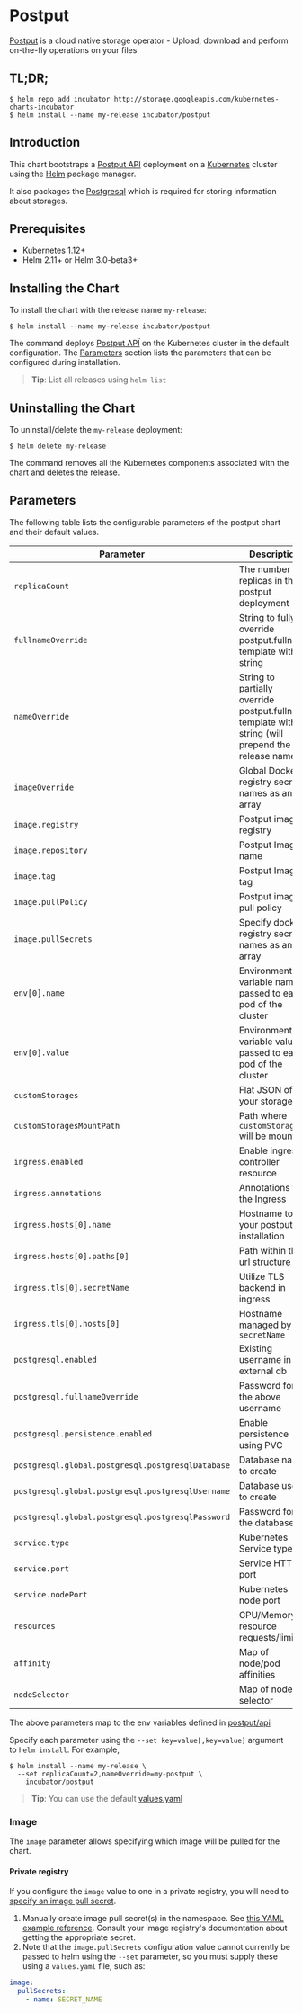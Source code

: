 # Postput

[Postput](https://github.com/postput/postput) is a cloud native storage operator - Upload, download and perform on-the-fly operations on your files

## TL;DR;

```console
$ helm repo add incubator http://storage.googleapis.com/kubernetes-charts-incubator
$ helm install --name my-release incubator/postput
```

## Introduction

This chart bootstraps a [Postput API](https://github.com/postput/api) deployment on a [Kubernetes](http://kubernetes.io) cluster using the [Helm](https://helm.sh) package manager.

It also packages the [Postgresql](https://github.com/helm/charts/tree/master/stable/postgresql) which is required for storing information about storages.

## Prerequisites

- Kubernetes 1.12+
- Helm 2.11+ or Helm 3.0-beta3+

## Installing the Chart

To install the chart with the release name `my-release`:

```console
$ helm install --name my-release incubator/postput
```

The command deploys [Postput APÏ](https://github.com/postput/api/) on the Kubernetes cluster in the default configuration. The [Parameters](#parameters) section lists the parameters that can be configured during installation.

> **Tip**: List all releases using `helm list`

## Uninstalling the Chart

To uninstall/delete the `my-release` deployment:

```console
$ helm delete my-release
```

The command removes all the Kubernetes components associated with the chart and deletes the release.

## Parameters

The following table lists the configurable parameters of the postput chart and their default values.

| Parameter                         | Description                                | Default                                                   |
| --------------------------------- | ------------------------------------------ | --------------------------------------------------------- |
| `replicaCount`                    | The number of replicas in the postput deployment               | `1`                                                     |
| `fullnameOverride`                | String to fully override postput.fullname template with a string                                     | `nil` |
| `nameOverride`                    | String to partially override postput.fullname template with a string (will prepend the release name) | `nil` |
| `imageOverride`         | Global Docker registry secret names as an array | `[]` (does not add image pull secrets to deployed pods) |
| `image.registry`                  | Postput image registry                      | ``                                               |
| `image.repository`                | Postput Image name                          | `postput/postput`                                          |
| `image.tag`                       | Postput Image tag                           | `latest`                                              |
| `image.pullPolicy`                | Postput image pull policy                   | `Always`                                            |
| `image.pullSecrets`               | Specify docker-registry secret names as an array | `[]` (does not add image pull secrets to deployed pods)  |
| `env[0].name`                     | Environment variable name passed to each pod of the cluster              | `POSTGRESQL_PORT`                                                       |
| `env[0].value`                    | Environment variable value passed to each pod of the cluster              | `5432`                                                       |
| `customStorages`                  | Flat JSON of your storages                 | `nil`                                                     |
| `customStoragesMountPath`         | Path where `customStorages` will be mounted            | `/`                                                       |
| `ingress.enabled`                 | Enable ingress controller resource         | `false`                                                   |
| `ingress.annotations`             | Annotations for the Ingress | `[]`                                                      |
| `ingress.hosts[0].name`           | Hostname to your postput installation       | `www.yourdomain.com`                                            |
| `ingress.hosts[0].paths[0]`       | Path within the url structure              | `["/"]`                                                       |
| `ingress.tls[0].secretName`       | Utilize TLS backend in ingress             | `your-secret-name-tls`                                                   |
| `ingress.tls[0].hosts[0]`         | Hostname managed by this `secretName`           | `["www.yourdomain.com"]`                                                   |
| `postgresql.enabled`           | Existing username in the external db       | `true`                                               |
| `postgresql.fullnameOverride`       | Password for the above username            | `nil`                                                     |
| `postgresql.persistence.enabled`       | Enable persistence using PVC              | `true`                                          |
| `postgresql.global.postgresql.postgresqlDatabase`                 | Database name to create          | `postput`                                                    |
| `postgresql.global.postgresql.postgresqlUsername`                 | Database user to create           | `postput`                                                    |
| `postgresql.global.postgresql.postgresqlPassword`                 | Password for the database           | `postput`                                                    |
| `service.type`                    | Kubernetes Service type                    | `LoadBalancer`                                            |
| `service.port`                    | Service HTTP port                          | `80`                                                      |
| `service.nodePort`                | Kubernetes node port                  | `""`                                                      |
| `resources`                       | CPU/Memory resource requests/limits        | Memory: `512Mi`, CPU: `300m`                              |
| `affinity`                        | Map of node/pod affinities                 | `{}`                                                      |
| `nodeSelector`                    | Map of node selector                 | `{}`                                                      |

The above parameters map to the env variables defined in [postput/api](https://github.com/postput/api/)

Specify each parameter using the `--set key=value[,key=value]` argument to `helm install`. For example,

```console
$ helm install --name my-release \
  --set replicaCount=2,nameOverride=my-postput \
    incubator/postput
```


> **Tip**: You can use the default [values.yaml](values.yaml)

### Image

The `image` parameter allows specifying which image will be pulled for the chart.

#### Private registry

If you configure the `image` value to one in a private registry, you will need to [specify an image pull secret](https://kubernetes.io/docs/concepts/containers/images/#specifying-imagepullsecrets-on-a-pod).

1. Manually create image pull secret(s) in the namespace. See [this YAML example reference](https://kubernetes.io/docs/concepts/containers/images/#creating-a-secret-with-a-docker-config). Consult your image registry's documentation about getting the appropriate secret.
1. Note that the `image.pullSecrets` configuration value cannot currently be passed to helm using the `--set` parameter, so you must supply these using a `values.yaml` file, such as:

```yaml
image:
  pullSecrets:
    - name: SECRET_NAME
```